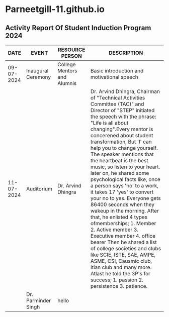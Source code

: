 # Parneetgill-11.github.io
## Activity Report Of Student Induction Program 2024

| DATE | EVENT | RESOURCE PERSON | DESCRIPTION |
| ----------- | ----------- | ----------- | ----------- |
| 09-07-2024 | Inaugural Ceremony | College Mentors and Alumnis | Basic introduction and motivational speech |
| 11-07-2024 | Auditorium | Dr. Arvind Dhingra | Dr. Arvind Dhingra, Chairman of "Technical Activities Committee (TAC)" and Director of "STEP" initiated the speech with the phrase: "Life is all about changing".Every mentor is concerened about student transformation, But 'I' can help you to change yourself. The speaker mentions that the heartbeat is the best music, so listen to your heart. later on, he shared some psychological facts like, once a person says 'no' to a work, it takes 17 'yes' to convert your no to yes. Everyone gets 86400 seconds when they wakeup in the morning. After that, he enlisted 4 types ofmemberships; 1. Member 2. Active member 3. Executive member 4. office bearer Then he shared a list of college societies and clubs like SCIE, ISTE, SAE, AMPE, ASME, CSI, Causmic club, Itian club and many more. Atlast he told the 3P's for success; 1. passion 2. persistence 3. patience.|
                          | Dr. Parminder Singh | hello |

